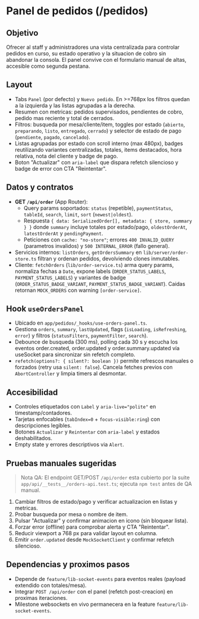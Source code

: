 # Panel de pedidos (/pedidos)

## Objetivo
Ofrecer al staff y administradores una vista centralizada para controlar pedidos en curso, su estado operativo y la situacion de cobro sin abandonar la consola. El panel convive con el formulario manual de altas, accesible como segunda pestana.

## Layout
- Tabs `Panel` (por defecto) y `Nuevo pedido`. En >=768px los filtros quedan a la izquierda y las listas agrupadas a la derecha.
- Resumen con metricas: pedidos supervisados, pendientes de cobro, pedido mas reciente y total de cerrados.
- Filtros: busqueda por mesa/cliente/item, toggles por estado (`abierto`, `preparando`, `listo`, `entregado`, `cerrado`) y selector de estado de pago (`pendiente`, `pagado`, `cancelado`).
- Listas agrupadas por estado con scroll interno (max 480px), badges reutilizando variantes centralizadas, totales, items destacados, hora relativa, nota del cliente y badge de pago.
- Boton "Actualizar" con `aria-label` que dispara refetch silencioso y badge de error con CTA "Reintentar".

## Datos y contratos
- **GET `/api/order`** (App Router):
  - Query params soportados: `status` (repetible), `paymentStatus`, `tableId`, `search`, `limit`, `sort` (`newest|oldest`).
  - Respuesta `{ data: SerializedOrder[], metadata: { store, summary } }` donde `summary` incluye totales por estado/pago, `oldestOrderAt`, `latestOrderAt` y `pendingPayment`.
  - Peticiones con `cache: "no-store"`; errores `400 INVALID_QUERY` (parametros invalidos) y `500 INTERNAL_ERROR` (fallo general).
- Servicios internos: `listOrders`, `getOrdersSummary` en `lib/server/order-store.ts` filtran y ordenan pedidos, devolviendo clones inmutables.
- Cliente: `fetchOrders` (`lib/order-service.ts`) arma query params, normaliza fechas a `Date`, expone labels (`ORDER_STATUS_LABELS`, `PAYMENT_STATUS_LABELS`) y variantes de badge (`ORDER_STATUS_BADGE_VARIANT`, `PAYMENT_STATUS_BADGE_VARIANT`). Caidas retornan `MOCK_ORDERS` con warning `[order-service]`.

## Hook `useOrdersPanel`
- Ubicado en `app/pedidos/_hooks/use-orders-panel.ts`.
- Gestiona `orders`, `summary`, `lastUpdated`, flags (`isLoading`, `isRefreshing`, `error`) y filtros (`statusFilters`, `paymentFilter`, `search`).
- Debounce de busqueda (300 ms), polling cada 30 s y escucha los eventos order.created, order.updated y order.summary.updated vía useSocket para sincronizar sin refetch completo.
- `refetch(options?: { silent?: boolean })` permite refrescos manuales o forzados (retry usa `silent: false`). Cancela fetches previos con `AbortController` y limpia timers al desmontar.

## Accesibilidad
- Controles etiquetados con `Label` y `aria-live="polite"` en timestamp/contadores.
- Tarjetas enfocables (`tabIndex=0` + `focus-visible:ring`) con descripciones legibles.
- Botones `Actualizar` y `Reintentar` con `aria-label` y estados deshabilitados.
- Empty state y errores descriptivos via `Alert`.

## Pruebas manuales sugeridas
> Nota QA: El endpoint GET/POST `/api/order` esta cubierto por la suite `app/api/__tests__/orders-api.test.ts`; ejecuta `npm test` antes de QA manual.
1. Cambiar filtros de estado/pago y verificar actualizacion en listas y metricas.
2. Probar busqueda por mesa o nombre de item.
3. Pulsar "Actualizar" y confirmar animacion en icono (sin bloquear lista).
4. Forzar error (offline) para comprobar alerta y CTA "Reintentar".
5. Reducir viewport a 768 px para validar layout en columna.
6. Emitir `order.updated` desde `MockSocketClient` y confirmar refetch silencioso.

## Dependencias y proximos pasos
- Depende de `feature/lib-socket-events` para eventos reales (payload extendido con totales/mesa).
- Integrar `POST /api/order` con el panel (refetch post-creacion) en proximas iteraciones.
- Milestone websockets en vivo permanecera en la feature `feature/lib-socket-events`.

